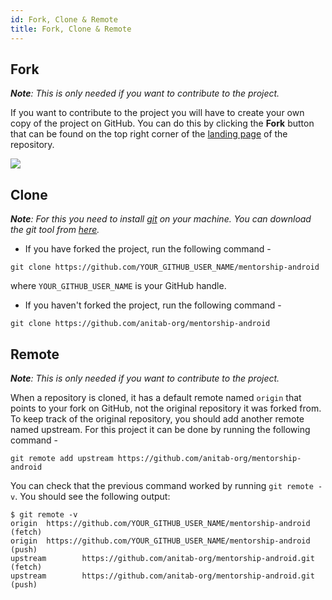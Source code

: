 ```yaml
---
id: Fork, Clone & Remote
title: Fork, Clone & Remote
---
```


## Fork

_**Note**: This is only needed if you want to contribute to the project._

If you want to contribute to the project you will have to create your own copy of the project on GitHub. You can do this by clicking the **Fork** button that can be found on the top right corner of the [landing page](https://github.com/anitab-org/mentorship-android) of the repository.

![](https://user-images.githubusercontent.com/17262180/44107165-12bc11cc-a014-11e8-8de5-547fc4ed45f0.png)

## Clone 

_**Note**: For this you need to install [git](https://git-scm.com/) on your machine. You can download the git tool from [here](https://git-scm.com/downloads)._

 - If you have forked the project, run the following command - 

`git clone https://github.com/YOUR_GITHUB_USER_NAME/mentorship-android`

where `YOUR_GITHUB_USER_NAME` is your GitHub handle.

 - If you haven't forked the project, run the following command - 

`git clone https://github.com/anitab-org/mentorship-android`

## Remote

_**Note**: This is only needed if you want to contribute to the project._

When a repository is cloned, it has a default remote named `origin` that points to your fork on GitHub, not the original repository it was forked from. To keep track of the original repository, you should add another remote named upstream. For this project it can be done by running the following command - 

`git remote add upstream https://github.com/anitab-org/mentorship-android`

You can check that the previous command worked by running `git remote -v`. You should see the following output:
```
$ git remote -v
origin  https://github.com/YOUR_GITHUB_USER_NAME/mentorship-android (fetch)
origin  https://github.com/YOUR_GITHUB_USER_NAME/mentorship-android (push)
upstream        https://github.com/anitab-org/mentorship-android.git (fetch)
upstream        https://github.com/anitab-org/mentorship-android.git (push)
```
